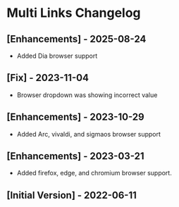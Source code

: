 # Multi Links Changelog

## [Enhancements] - 2025-08-24

- Added Dia browser support

## [Fix] - 2023-11-04

- Browser dropdown was showing incorrect value

## [Enhancements] - 2023-10-29

- Added Arc, vivaldi, and sigmaos browser support

## [Enhancements] - 2023-03-21

- Added firefox, edge, and chromium browser support.

## [Initial Version] - 2022-06-11
